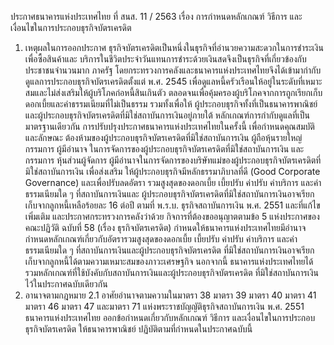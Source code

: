 ประกาศธนาคารแห่งประเทศไทย
ที่ สนส. 11 / 2563
เรื่อง การกำหนดหลักเกณฑ์ วิธีการ และเงื่อนไขในการประกอบธุรกิจบัตรเครดิต
1. เหตุผลในการออกประกาศ
ธุรกิจบัตรเครดิตเป็นหนึ่งในธุรกิจที่อำนวยความสะดวกในการชำระเงินเพื่อซื้อสินค้าและ
บริการในชีวิตประจำวันแทนการชำระด้วยเงินสดจึงเป็นธุรกิจที่เกี่ยวข้องกับประชาชนจำนวนมาก ภาครัฐ
โดยกระทรวงการคลังและธนาคารแห่งประเทศไทยจึงได้เข้ามากำกับดูแลการประกอบธุรกิจบัตรเครดิตตั้งแต่
พ.ศ. 2545 เพื่อดูแลหนี้ครัวเรือนให้อยู่ในระดับที่เหมาะสมและไม่ส่งเสริมให้ผู้บริโภคก่อหนี้สินเกินตัว
ตลอดจนเพื่อคุ้มครองผู้บริโภคจากการถูกเรียกเก็บดอกเบี้ยและค่าธรรมเนียมที่ไม่เป็นธรรม รวมทั้งเพื่อให้
ผู้ประกอบธุรกิจทั้งที่เป็นธนาคารพาณิชย์และผู้ประกอบธุรกิจบัตรเครดิตที่มิใช่สถาบันการเงินอยู่ภายใต้
หลักเกณฑ์การกำกับดูแลที่เป็นมาตรฐานเดียวกัน
การปรับปรุงประกาศธนาคารแห่งประเทศไทยในครั้งนี้ เพื่อกำหนดคุณสมบัติและลักษณะ
ต้องห้ามของผู้ประกอบธุรกิจบัตรเครดิตที่มิใช่สถาบันการเงิน ผู้ถือหุ้นรายใหญ่ กรรมการ ผู้มีอำนาจ
ในการจัดการของผู้ประกอบธุรกิจบัตรเครดิตที่มิใช่สถาบันการเงิน และกรรมการ หุ้นส่วนผู้จัดการ
ผู้มีอำนาจในการจัดการของบริษัทแม่ของผู้ประกอบธุรกิจบัตรเครดิตที่มิใช่สถาบันการเงิน เพื่อส่งเสริม
ให้ผู้ประกอบธุรกิจมีหลักธรรมาภิบาลที่ดี (Good Corporate Governance) และเพื่อปรับลดอัตรา
รวมสูงสุดของดอกเบี้ย เบี้ยปรับ ค่าปรับ ค่าบริการ และค่าธรรมเนียมใด ๆ ที่สถาบันการเงินและ
ผู้ประกอบธุรกิจบัตรเครดิตที่มิใช่สถาบันการเงินอาจเรียกเก็บจากลูกหนี้เหลือร้อยละ 16 ต่อปี ตามที่
พ.ร.บ. ธุรกิจสถาบันการเงิน พ.ศ. 2551 และที่แก้ไขเพิ่มเติม และประกาศกระทรวงการคลังว่าด้วย
กิจการที่ต้องขออนุญาตตามข้อ 5 แห่งประกาศของคณะปฏิวัติ ฉบับที่ 58 (เรื่อง ธุรกิจบัตรเครดิต)
กำหนดให้ธนาคารแห่งประเทศไทยมีอำนาจกำหนดหลักเกณฑ์เกี่ยวกับอัตรารวมสูงสุดของดอกเบี้ย
เบี้ยปรับ ค่าปรับ ค่าบริการ และค่าธรรมเนียมใด ๆ ที่สถาบันการเงินและผู้ประกอบธุรกิจบัตรเครดิต
ที่มิใช่สถาบันการเงินอาจเรียกเก็บจากลูกหนี้ได้ตามความเหมาะสมของภาวะเศรษฐกิจ นอกจากนี้
ธนาคารแห่งประเทศไทยได้รวมหลักเกณฑ์ที่ใช้บังคับกับสถาบันการเงินและผู้ประกอบธุรกิจบัตรเครดิต
ที่มิใช่สถาบันการเงินไว้ในประกาศฉบับเดียวกัน
2. อานาจตามกฎหมาย
2.1 อาศัยอำนาจตามความในมาตรา 38 มาตรา 39 มาตรา 40 มาตรา 41 มาตรา 46
มาตรา 47 และมาตรา 71 แห่งพระราชบัญญัติธุรกิจสถาบันการเงิน พ.ศ. 2551 ธนาคารแห่งประเทศไทย
ออกข้อกําหนดเกี่ยวกับหลักเกณฑ์ วิธีการ และเงื่อนไขในการประกอบธุรกิจบัตรเครดิต ให้ธนาคารพาณิชย์
ปฏิบัติตามที่กำหนดในประกาศฉบับนี้
